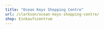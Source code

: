```yaml
---
title: "Ocean Keys Shopping Centre"
url: /clarkson/ocean-keys-shopping-centre/
shop: Einkaufszentrum
---
```

